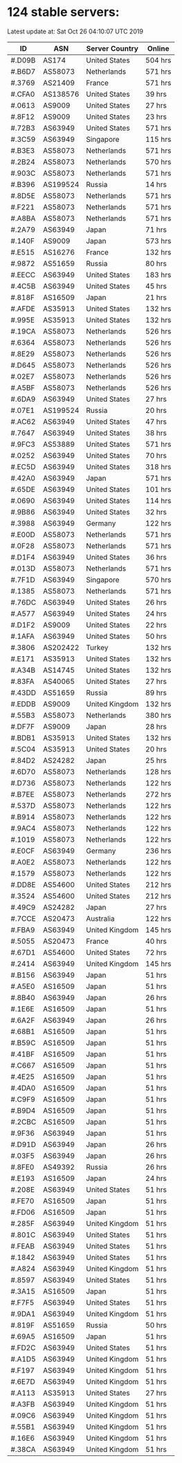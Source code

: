 # 124 stable servers:

Latest update at: Sat Oct 26 04:10:07 UTC 2019

| ID | ASN | Server Country | Online |
| -- | --- | -------------- | ------ |
| #.D09B | AS174 | United States | 504 hrs |
| #.B6D7 | AS58073 | Netherlands | 571 hrs |
| #.3769 | AS21409 | France | 571 hrs |
| #.CFA0 | AS138576 | United States | 39 hrs |
| #.0613 | AS9009 | United States | 27 hrs |
| #.8F12 | AS9009 | United States | 23 hrs |
| #.72B3 | AS63949 | United States | 571 hrs |
| #.3C59 | AS63949 | Singapore | 115 hrs |
| #.B3E3 | AS58073 | Netherlands | 571 hrs |
| #.2B24 | AS58073 | Netherlands | 570 hrs |
| #.903C | AS58073 | Netherlands | 571 hrs |
| #.B396 | AS199524 | Russia | 14 hrs |
| #.8D5E | AS58073 | Netherlands | 571 hrs |
| #.F221 | AS58073 | Netherlands | 571 hrs |
| #.A8BA | AS58073 | Netherlands | 571 hrs |
| #.2A79 | AS63949 | Japan | 71 hrs |
| #.140F | AS9009 | Japan | 573 hrs |
| #.E515 | AS16276 | France | 132 hrs |
| #.9872 | AS51659 | Russia | 80 hrs |
| #.EECC | AS63949 | United States | 183 hrs |
| #.4C5B | AS63949 | United States | 45 hrs |
| #.818F | AS16509 | Japan | 21 hrs |
| #.AFDE | AS35913 | United States | 132 hrs |
| #.995E | AS35913 | United States | 132 hrs |
| #.19CA | AS58073 | Netherlands | 526 hrs |
| #.6364 | AS58073 | Netherlands | 526 hrs |
| #.8E29 | AS58073 | Netherlands | 526 hrs |
| #.D645 | AS58073 | Netherlands | 526 hrs |
| #.02E7 | AS58073 | Netherlands | 526 hrs |
| #.A5BF | AS58073 | Netherlands | 526 hrs |
| #.6DA9 | AS63949 | United States | 27 hrs |
| #.07E1 | AS199524 | Russia | 20 hrs |
| #.AC62 | AS63949 | United States | 47 hrs |
| #.7647 | AS63949 | United States | 38 hrs |
| #.9FC3 | AS53889 | United States | 571 hrs |
| #.0252 | AS63949 | United States | 70 hrs |
| #.EC5D | AS63949 | United States | 318 hrs |
| #.42A0 | AS63949 | Japan | 571 hrs |
| #.65DE | AS63949 | United States | 101 hrs |
| #.0690 | AS63949 | United States | 114 hrs |
| #.9B86 | AS63949 | United States | 32 hrs |
| #.3988 | AS63949 | Germany | 122 hrs |
| #.E00D | AS58073 | Netherlands | 571 hrs |
| #.0F28 | AS58073 | Netherlands | 571 hrs |
| #.D1F4 | AS63949 | United States | 36 hrs |
| #.013D | AS58073 | Netherlands | 571 hrs |
| #.7F1D | AS63949 | Singapore | 570 hrs |
| #.1385 | AS58073 | Netherlands | 571 hrs |
| #.76DC | AS63949 | United States | 26 hrs |
| #.A577 | AS63949 | United States | 24 hrs |
| #.D1F2 | AS9009 | United States | 22 hrs |
| #.1AFA | AS63949 | United States | 50 hrs |
| #.3806 | AS202422 | Turkey | 132 hrs |
| #.E171 | AS35913 | United States | 132 hrs |
| #.A34B | AS14745 | United States | 132 hrs |
| #.83FA | AS40065 | United States | 27 hrs |
| #.43DD | AS51659 | Russia | 89 hrs |
| #.EDDB | AS9009 | United Kingdom | 132 hrs |
| #.55B3 | AS58073 | Netherlands | 380 hrs |
| #.DF7F | AS9009 | Japan | 28 hrs |
| #.BDB1 | AS35913 | United States | 132 hrs |
| #.5C04 | AS35913 | United States | 20 hrs |
| #.84D2 | AS24282 | Japan | 25 hrs |
| #.6D70 | AS58073 | Netherlands | 128 hrs |
| #.D736 | AS58073 | Netherlands | 122 hrs |
| #.B7EE | AS58073 | Netherlands | 272 hrs |
| #.537D | AS58073 | Netherlands | 122 hrs |
| #.B914 | AS58073 | Netherlands | 122 hrs |
| #.9AC4 | AS58073 | Netherlands | 122 hrs |
| #.1019 | AS58073 | Netherlands | 122 hrs |
| #.E0CF | AS63949 | Germany | 236 hrs |
| #.A0E2 | AS58073 | Netherlands | 122 hrs |
| #.1579 | AS58073 | Netherlands | 122 hrs |
| #.DD8E | AS54600 | United States | 212 hrs |
| #.3524 | AS54600 | United States | 212 hrs |
| #.49C9 | AS24282 | Japan | 27 hrs |
| #.7CCE | AS20473 | Australia | 122 hrs |
| #.FBA9 | AS63949 | United Kingdom | 145 hrs |
| #.5055 | AS20473 | France | 40 hrs |
| #.67D1 | AS54600 | United States | 72 hrs |
| #.2414 | AS63949 | United Kingdom | 145 hrs |
| #.B156 | AS63949 | Japan | 51 hrs |
| #.A5E0 | AS16509 | Japan | 51 hrs |
| #.8B40 | AS63949 | Japan | 26 hrs |
| #.1E6E | AS16509 | Japan | 51 hrs |
| #.6A2F | AS63949 | Japan | 26 hrs |
| #.68B1 | AS16509 | Japan | 51 hrs |
| #.B59C | AS16509 | Japan | 51 hrs |
| #.41BF | AS16509 | Japan | 51 hrs |
| #.C667 | AS16509 | Japan | 51 hrs |
| #.4E25 | AS16509 | Japan | 51 hrs |
| #.4DA0 | AS16509 | Japan | 51 hrs |
| #.C9F9 | AS16509 | Japan | 51 hrs |
| #.B9D4 | AS16509 | Japan | 51 hrs |
| #.2CBC | AS16509 | Japan | 51 hrs |
| #.9F36 | AS63949 | Japan | 51 hrs |
| #.D91D | AS63949 | Japan | 26 hrs |
| #.03F5 | AS63949 | Japan | 26 hrs |
| #.8FE0 | AS49392 | Russia | 26 hrs |
| #.E193 | AS16509 | Japan | 24 hrs |
| #.208E | AS63949 | United States | 51 hrs |
| #.FE70 | AS16509 | Japan | 51 hrs |
| #.FD06 | AS16509 | Japan | 51 hrs |
| #.285F | AS63949 | United Kingdom | 51 hrs |
| #.801C | AS63949 | United States | 51 hrs |
| #.FEAB | AS63949 | United States | 51 hrs |
| #.1842 | AS63949 | United States | 51 hrs |
| #.A824 | AS63949 | United Kingdom | 51 hrs |
| #.8597 | AS63949 | United States | 51 hrs |
| #.3A15 | AS16509 | Japan | 51 hrs |
| #.F7F5 | AS63949 | United States | 51 hrs |
| #.9DA1 | AS63949 | United Kingdom | 51 hrs |
| #.819F | AS51659 | Russia | 50 hrs |
| #.69A5 | AS16509 | Japan | 51 hrs |
| #.FD2C | AS63949 | United States | 51 hrs |
| #.A1D5 | AS63949 | United Kingdom | 51 hrs |
| #.F197 | AS63949 | United Kingdom | 51 hrs |
| #.6E7D | AS63949 | United Kingdom | 51 hrs |
| #.A113 | AS35913 | United States | 27 hrs |
| #.A3FB | AS63949 | United Kingdom | 51 hrs |
| #.09C6 | AS63949 | United Kingdom | 51 hrs |
| #.55B1 | AS63949 | United Kingdom | 51 hrs |
| #.16E6 | AS63949 | United Kingdom | 51 hrs |
| #.38CA | AS63949 | United Kingdom | 51 hrs |

